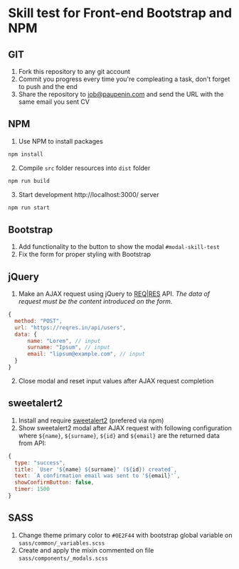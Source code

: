 # Skill test for Front-end Bootstrap and NPM

## GIT
1. Fork this repository to any git account
2. Commit you progress every time you're compleating a task, don't forget to push and the end
3. Share the repository to job@paupenin.com and send the URL with the same email you sent CV

## NPM
1. Use NPM to install packages
```sh
npm install
```

2. Compile `src` folder resources into `dist` folder
```sh
npm run build
```

3. Start development http://localhost:3000/ server
```sh
npm run start
```

## Bootstrap
1. Add functionality to the button to show the modal `#modal-skill-test`
2. Fix the form for proper styling with Bootstrap

## jQuery
1. Make an AJAX request using jQuery to [REQ|RES](https://reqres.in) API.
*The data of request must be the content introduced on the form.*
```javascript
{
  method: "POST",
  url: "https://reqres.in/api/users",
  data: {
      name: "Lorem", // input
      surname: "Ipsum", // input
      email: "lipsum@example.com", // input
  }
}
```

2. Close modal and reset input values after AJAX request completion

## sweetalert2
1. Install and require [sweetalert2](https://sweetalert2.github.io) (prefered via npm)
2. Show sweetalert2 modal after AJAX request with following configuration where `${name}`, `${surname}`, `${id}` and `${email}` are the returned data from API:
```javascript
{
  type: "success",
  title: `User '${name} ${surname}' (${id}) created`,
  text: `A confirmation email was sent to '${email}'`,
  showConfirmButton: false,
  timer: 1500
}
```

## SASS
1. Change theme primary color to `#0E2F44` with bootstrap global variable on `sass/common/_variables.scss`
2. Create and apply the mixin commented on file `sass/components/_modals.scss`